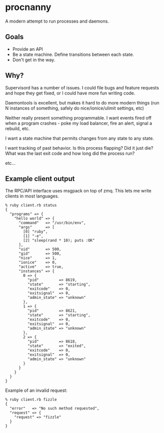 # procnanny

A modern attempt to run processes and daemons.

## Goals

* Provide an API
* Be a state machine. Define transitions between each state.
* Don't get in the way.

## Why?

Supervisord has a number of issues. I could file bugs and feature requests and
hope they get fixed, or I could have more fun writing code.

Daemontools is excellent, but makes it hard to do more modern things (run N
instances of something, safely do nice/ionice/ulimit settings, etc)

Neither really present something programmable. I want events fired off when a
program crashes - poke my load balancer, fire an alert, signal a rebuild, etc.

I want a state machine that permits changes from any state to any state.

I want tracking of past behavior. Is this process flapping? Did it just die?
What was the last exit code and how long did the process run?

etc...

## Example client output

The RPC/API interface uses msgpack on top of zmq. This lets me write clients in most languages.

    % ruby client.rb status
    {
      "programs" => {
        "hello world" => {
          "command"   => "/usr/bin/env",
          "args"      => [
            [0] "ruby",
            [1] "-e",
            [2] "sleep(rand * 10); puts :OK"
          ],
          "uid"       => 500,
          "gid"       => 500,
          "nice"      => 1,
          "ionice"    => 0,
          "active"    => true,
          "instances" => {
            0 => {
              "pid"         => 8619,
              "state"       => "starting",
              "exitcode"    => 0,
              "exitsignal"  => 0,
              "admin_state" => "unknown"
            },
            1 => {
              "pid"         => 8621,
              "state"       => "starting",
              "exitcode"    => 0,
              "exitsignal"  => 0,
              "admin_state" => "unknown"
            },
            2 => {
              "pid"         => 8618,
              "state"       => "exited",
              "exitcode"    => 0,
              "exitsignal"  => 0,
              "admin_state" => "unknown"
            }
          }
        }
      }
    }

Example of an invalid request:

    % ruby client.rb fizzle
    {
      "error"   => "No such method requested",
      "request" => {
        "request" => "fizzle"
      }
    }

